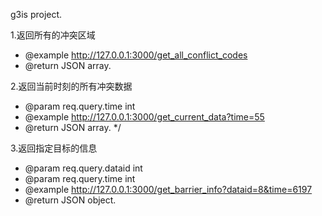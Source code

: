 g3is project.

1.返回所有的冲突区域
 * @example http://127.0.0.1:3000/get_all_conflict_codes
 * @return JSON array.

2.返回当前时刻的所有冲突数据
  * @param req.query.time int
  * @example http://127.0.0.1:3000/get_current_data?time=55
  * @return JSON array.
  */

3.返回指定目标的信息
   * @param req.query.dataid int
   * @param req.query.time int
   * @example http://127.0.0.1:3000/get_barrier_info?dataid=8&time=6197
   * @return JSON object.
